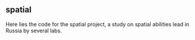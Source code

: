 ## spatial
Here lies the code for the spatial project, a study on spatial abilities lead in Russia by several labs.
